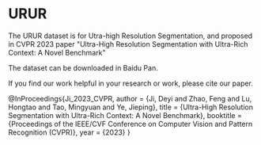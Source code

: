 # URUR

The URUR dataset is for Utra-high Resolution Segmentation, and proposed in CVPR 2023 paper "Ultra-High Resolution Segmentation with Ultra-Rich Context: A Novel Benchmark"

The dataset can be downloaded in Baidu Pan.

If you find our work helpful in your research or work, please cite our paper.

@InProceedings{Ji_2023_CVPR,
    author    = {Ji, Deyi and Zhao, Feng and Lu, Hongtao and Tao, Mingyuan and Ye, Jieping},
    title     = {Ultra-High Resolution Segmentation with Ultra-Rich Context: A Novel Benchmark},
    booktitle = {Proceedings of the IEEE/CVF Conference on Computer Vision and Pattern Recognition (CVPR)},
    year      = {2023}
}


